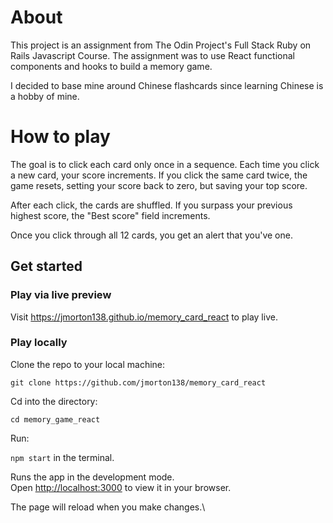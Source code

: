 # About

This project is an assignment from The Odin Project's Full Stack Ruby on Rails Javascript Course. The assignment was to use React functional components and hooks to build a memory game.

I decided to base mine around Chinese flashcards since learning Chinese is a hobby of mine.

# How to play

The goal is to click each card only once in a sequence. Each time you click a new card, your score increments. If you click the same card twice, the game resets, setting your score back to zero, but saving your top score.

After each click, the cards are shuffled. If you surpass your previous highest score, the "Best score" field increments.

Once you click through all 12 cards, you get an alert that you've one.

## Get started

### Play via live preview

Visit https://jmorton138.github.io/memory_card_react to play live.

### Play locally

Clone the repo to your local machine:

`git clone https://github.com/jmorton138/memory_card_react`

Cd into the directory:

`cd memory_game_react`

Run:

`npm start` in the terminal.

Runs the app in the development mode.\
Open [http://localhost:3000](http://localhost:3000) to view it in your browser.

The page will reload when you make changes.\
